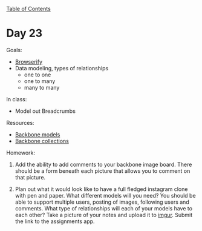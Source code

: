 [Table of Contents](/README.md)

# Day 23

Goals:
* [Browserify](/browserify/README.md)
* Data modeling, types of relationships
	* one to one
	* one to many
	* many to many

In class:
* Model out Breadcrumbs

Resources:
* [Backbone models](http://backbonejs.org/#Model)
* [Backbone collections](http://backbonejs.org/#Collection)

Homework:

1. Add the ability to add comments to your backbone image board. There should be a form beneath each picture that allows you to comment on that picture.

2. Plan out what it would look like to have a full fledged instagram clone with pen and paper. What different models will you need? You should be able to support multiple users, posting of images, following users and comments. What type of relationships will each of your models have to each other? Take a picture of your notes and upload it to [imgur](http://imgur.com/). Submit the link to the assignments app.